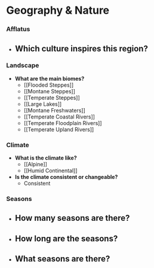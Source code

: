 # Geography & Nature
### Afflatus
- **Which culture inspires this region?**
	- 
### Landscape
- **What are the main biomes?**
	- [[Flooded Steppes]]
	- [[Montane Steppes]]
	- [[Temperate Steppes]]
	- [[Large Lakes]]
	- [[Montane Freshwaters]]
	- [[Temperate Coastal Rivers]]
	- [[Temperate Floodplain Rivers]]
	- [[Temperate Upland Rivers]]
### **Climate**
- **What is the climate like?**
	- [[Alpine]]
	- [[Humid Continental]]
- **Is the climate consistent or changeable?**
	- Consistent
### **Seasons**
- **How many seasons are there?**
	- 
- **How long are the seasons?**
	- 
- **What seasons are there?**
	- 
